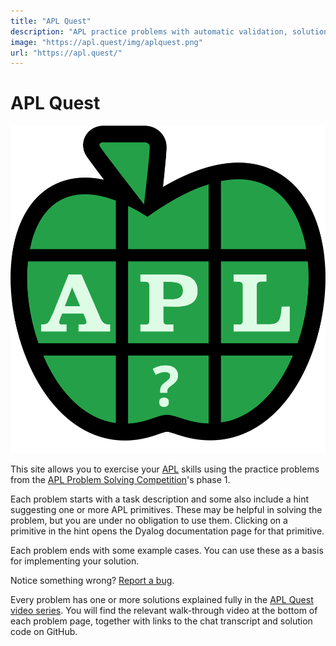 ```yaml
---
title: "APL Quest"
description: "APL practice problems with automatic validation, solutions and walk-throughs"
image: "https://apl.quest/img/aplquest.png"
url: "https://apl.quest/"
---
```


# APL Quest
<style>
.md-content img {
  float: right;
  width: 25%;
  position: relative;
  margin-top: -5em;
  padding: 0 0.5em;
}
</style>
![APL Quest Logo](img/logo.svg)

This site allows you to exercise your [APL](https://apl.wiki) skills using the practice problems from the [APL Problem Solving Competition](https://www.dyalog.com/student-competition.htm#APLPSComp)'s phase 1.

Each problem starts with a task description and some also include a hint suggesting one or more APL primitives. These may be helpful in solving the problem, but you are under no obligation to use them. Clicking on a primitive in the hint opens the Dyalog documentation page for that primitive.

Each problem ends with some example cases. You can use these as a basis for implementing your solution.

Notice something wrong? [Report a bug](https://github.com/Dyalog/apl.quest/issues/new?assignees=&labels=&template=bug_report.md&title=).

Every problem has one or more solutions explained fully in the [APL Quest video series](https://www.youtube.com/playlist?list=PLYKQVqyrAEj9wDIUyLDGtDAFTKY38BUMN). You will find the relevant walk-through video at the bottom of each problem page, together with links to the chat transcript and solution code on GitHub.

